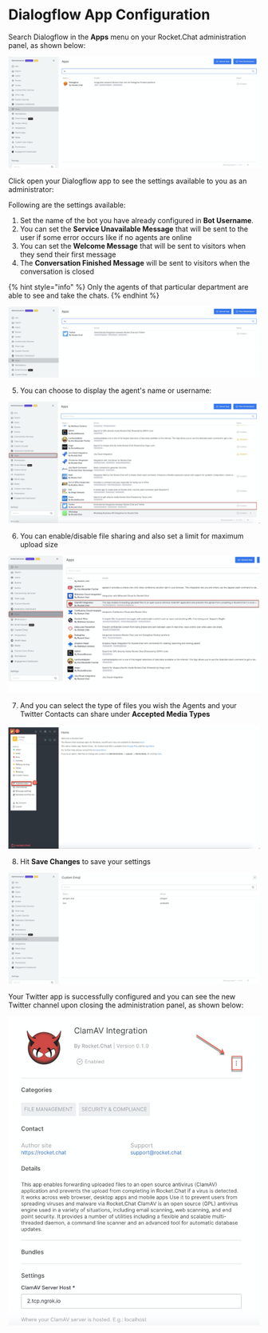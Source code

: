 # Dialogflow App Configuration

Search Dialogflow in the **Apps** menu on your Rocket.Chat administration panel, as shown below:

![](../../../../.gitbook/assets/image%20%28444%29.png)

Click open your Dialogflow app to see the settings available to you as an administrator: 

Following are the settings available:

1. Set the name of the bot you have already configured in **Bot Username**.
2. You can set the **Service Unavailable Message** that will be sent to the user if some error occurs like if no agents are online
3. You can set the **Welcome Message** that will be sent to visitors when they send their first message
4. The **Conversation Finished Message** will be sent to visitors when the conversation is closed

{% hint style="info" %}
Only the agents of that particular department are able to see and take the chats.
{% endhint %}

 

![](../../../../.gitbook/assets/image%20%28400%29.png)

5.  You can choose to display the agent's name or username:

![](../../../../.gitbook/assets/image%20%28399%29.png)

6. You can enable/disable file sharing and also set a limit for maximum upload size

![](../../../../.gitbook/assets/image%20%28391%29.png)

7. And you can select the type of files you wish the Agents and your Twitter Contacts can share under **Accepted Media Types**

![](../../../../.gitbook/assets/image%20%28394%29.png)

8. Hit **Save Changes** to save your settings

![](../../../../.gitbook/assets/image%20%28393%29.png)

Your Twitter app is successfully configured and you can see the new Twitter channel upon closing the administration panel, as shown below:

![](../../../../.gitbook/assets/image%20%28392%29.png)

